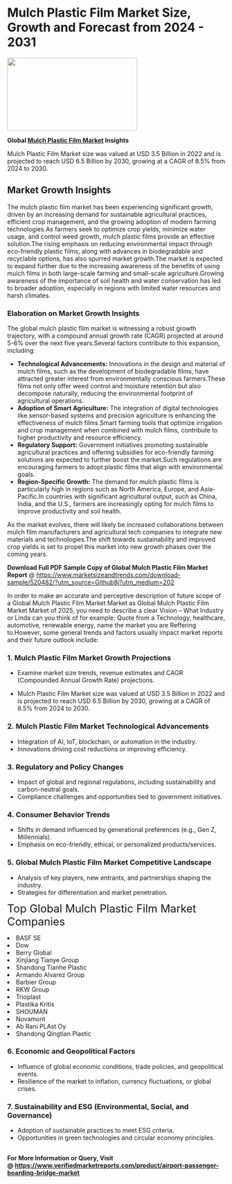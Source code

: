 <H1>Mulch Plastic Film Market Size, Growth and Forecast from 2024 - 2031</H1><img class="aligncenter size-medium wp-image-584254" src="https://thirdeyenews.in/wp-content/uploads/2024/09/Global-Market-Research-300x168.jpeg" alt="" width="300" height="168" /><p><strong>Global&nbsp;<a href="https://www.marketsizeandtrends.com/download-sample/520482/?utm_source=Github8j?utm_medium=202">Mulch Plastic Film Market</a> Insights</strong></p><p>Mulch Plastic Film Market size was valued at USD 3.5 Billion in 2022 and is projected to reach USD 6.5 Billion by 2030, growing at a CAGR of 8.5% from 2024 to 2030.</p><p><h2>Market Growth Insights</h2> <p>The mulch plastic film market has been experiencing significant growth, driven by an increasing demand for sustainable agricultural practices, efficient crop management, and the growing adoption of modern farming technologies.As farmers seek to optimize crop yields, minimize water usage, and control weed growth, mulch plastic films provide an effective solution.The rising emphasis on reducing environmental impact through eco-friendly plastic films, along with advances in biodegradable and recyclable options, has also spurred market growth.The market is expected to expand further due to the increasing awareness of the benefits of using mulch films in both large-scale farming and small-scale agriculture.Growing awareness of the importance of soil health and water conservation has led to broader adoption, especially in regions with limited water resources and harsh climates.</p> <h3>Elaboration on Market Growth Insights</h3> <p>The global mulch plastic film market is witnessing a robust growth trajectory, with a compound annual growth rate (CAGR) projected at around 5-6% over the next five years.Several factors contribute to this expansion, including:</p> <ul> <li><strong>Technological Advancements:</strong> Innovations in the design and material of mulch films, such as the development of biodegradable films, have attracted greater interest from environmentally conscious farmers.These films not only offer weed control and moisture retention but also decompose naturally, reducing the environmental footprint of agricultural operations.</li> <li><strong>Adoption of Smart Agriculture:</strong> The integration of digital technologies like sensor-based systems and precision agriculture is enhancing the effectiveness of mulch films.Smart farming tools that optimize irrigation and crop management when combined with mulch films, contribute to higher productivity and resource efficiency.</li> <li><strong>Regulatory Support:</strong> Government initiatives promoting sustainable agricultural practices and offering subsidies for eco-friendly farming solutions are expected to further boost the market.Such regulations are encouraging farmers to adopt plastic films that align with environmental goals.</li> <li><strong>Region-Specific Growth:</strong> The demand for mulch plastic films is particularly high in regions such as North America, Europe, and Asia-Pacific.In countries with significant agricultural output, such as China, India, and the U.S., farmers are increasingly opting for mulch films to improve productivity and soil health.</li> </ul> <p>As the market evolves, there will likely be increased collaborations between mulch film manufacturers and agricultural tech companies to integrate new materials and technologies.The shift towards sustainability and improved crop yields is set to propel this market into new growth phases over the coming years.</p> <p><span class=""><strong>Download Full PDF Sample Copy of Global Mulch Plastic Film Market Report</strong> @ <a href="https://www.marketsizeandtrends.com/download-sample/520482/?utm_source=Github8j?utm_medium=202" target="_blank">https://www.marketsizeandtrends.com/download-sample/520482/?utm_source=Github8j?utm_medium=202</a></span></p><p>In order to make an accurate and perceptive description of future scope of a Global&nbsp;Mulch Plastic Film Market Market as Global&nbsp;Mulch Plastic Film Market Market of 2025, you need to describe a clear Vision &ndash; What Industry or Linda can you think of for example: Quote from a Technology, healthcare, automotive, renewable energy, name the market you are Reffering to.However, some general trends and factors usually impact market reports and their future outlook include:</p><h3>1.&nbsp;<strong>Mulch Plastic Film Market Growth Projections</strong></h3><ul><li>Examine market size trends, revenue estimates and CAGR (Compounded Annual Growth Rate) projections.</li><li><p>Mulch Plastic Film Market size was valued at USD 3.5 Billion in 2022 and is projected to reach USD 6.5 Billion by 2030, growing at a CAGR of 8.5% from 2024 to 2030.</p></li></ul><h3>2.&nbsp;<strong>Mulch Plastic Film Market Technological Advancements</strong></h3><ul><li>Integration of AI, IoT, blockchain, or automation in the industry.</li><li>Innovations driving cost reductions or improving efficiency.</li></ul><h3>3.&nbsp;<strong>Regulatory and Policy Changes</strong></h3><ul><li>Impact of global and regional regulations, including sustainability and carbon-neutral goals.</li><li>Compliance challenges and opportunities tied to government initiatives.</li></ul><h3>4.&nbsp;<strong>Consumer Behavior Trends</strong></h3><ul><li>Shifts in demand influenced by generational preferences (e.g., Gen Z, Millennials).</li><li>Emphasis on eco-friendly, ethical, or personalized products/services.</li></ul><h3>5.&nbsp;<strong>Global Mulch Plastic Film Market Competitive Landscape</strong></h3><ul><li>Analysis of key players, new entrants, and partnerships shaping the industry.</li><li>Strategies for differentiation and market penetration.</li></ul><p data-pm-slice="1 1 []"><span style="color: inherit; font-family: inherit; font-size: 25px;">Top Global Mulch Plastic Film Market Companies</span></p><div class="" data-test-id=""><p><li>BASF SE</li><li> Dow</li><li> Berry Global</li><li> Xinjiang Tianye Group</li><li> Shandong Tianhe Plastic</li><li> Armando Alvarez Group</li><li> Barbier Group</li><li> RKW Group</li><li> Trioplast</li><li> Plastika Kritis</li><li> SHOUMAN</li><li> Novamont</li><li> Ab Rani PLAst Oy</li><li> Shandong Qingtian Plastic</li></p></div><h3>6.&nbsp;<strong>Economic and Geopolitical Factors</strong></h3><ul><li>Influence of global economic conditions, trade policies, and geopolitical events.</li><li>Resilience of the market to inflation, currency fluctuations, or global crises.</li></ul><h3>7.&nbsp;<strong>Sustainability and ESG (Environmental, Social, and Governance)</strong></h3><ul><li>Adoption of sustainable practices to meet ESG criteria.</li><li>Opportunities in green technologies and circular economy principles.</li></ul><h2><strong style="font-size: 14px;">For More Information or Query, Visit @&nbsp;</strong><a style="background-color: #ffffff; font-size: 14px;" href="https://www.marketsizeandtrends.com/report/mulch-plastic-film-market/" target="_blank">https://www.verifiedmarketreports.com/product/airport-passenger-boarding-bridge-market</a></h2>